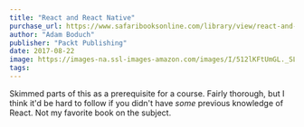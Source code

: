 ```yaml
---
title: "React and React Native"
purchase_url: https://www.safaribooksonline.com/library/view/react-and-react/9781786465658/
author: "Adam Boduch"
publisher: "Packt Publishing"
date: 2017-08-22
image: https://images-na.ssl-images-amazon.com/images/I/512lKFtUmGL._SL75_.jpg
tags:
---
```


Skimmed parts of this as a prerequisite for a course. Fairly thorough, but I think it'd be hard to follow if you didn't have _some_ previous knowledge of React. Not my favorite book on the subject.
